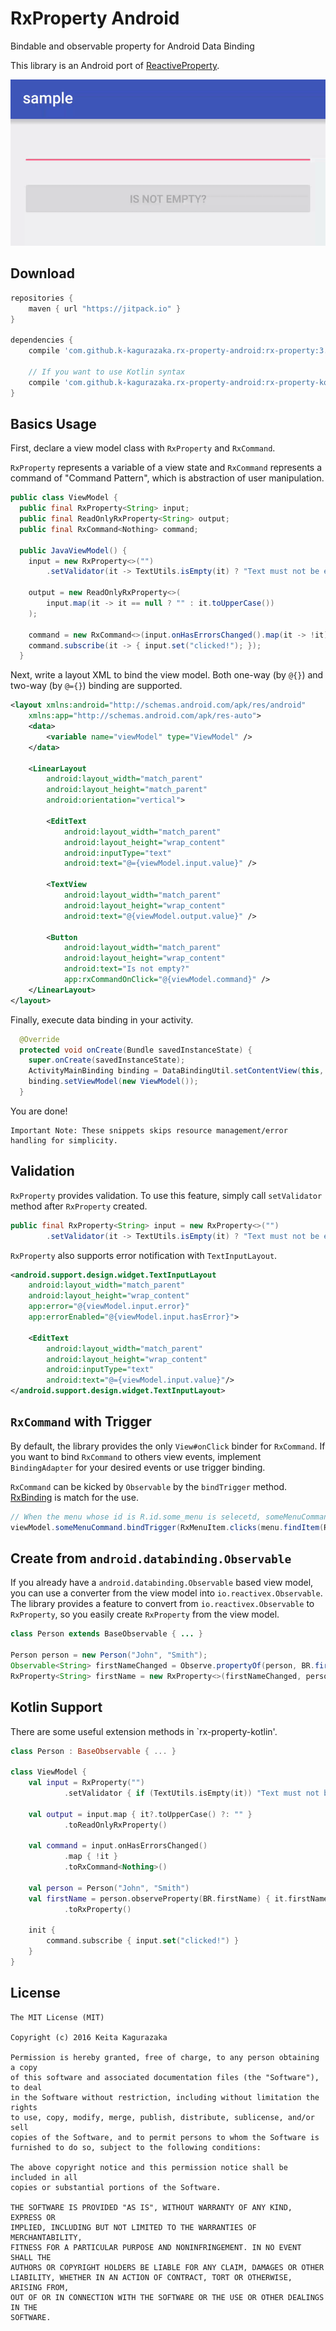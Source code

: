 # RxProperty Android

Bindable and observable property for Android Data Binding

This library is an Android port of [ReactiveProperty](https://github.com/runceel/ReactiveProperty).

![Demo](images/demo.gif)


## Download

```groovy
repositories {
    maven { url "https://jitpack.io" }
}

dependencies {
    compile 'com.github.k-kagurazaka.rx-property-android:rx-property:3.0.0'

    // If you want to use Kotlin syntax
    compile 'com.github.k-kagurazaka.rx-property-android:rx-property-kotlin:3.0.0'
}
```


## Basics Usage

First, declare a view model class with `RxProperty` and `RxCommand`.

`RxProperty` represents a variable of a view state and `RxCommand` represents a command of "Command Pattern",
which is abstraction of user manipulation.

```java
public class ViewModel {
  public final RxProperty<String> input;
  public final ReadOnlyRxProperty<String> output;
  public final RxCommand<Nothing> command;

  public JavaViewModel() {
    input = new RxProperty<>("")
        .setValidator(it -> TextUtils.isEmpty(it) ? "Text must not be empty!" : null);

    output = new ReadOnlyRxProperty<>(
        input.map(it -> it == null ? "" : it.toUpperCase())
    );

    command = new RxCommand<>(input.onHasErrorsChanged().map(it -> !it));
    command.subscribe(it -> { input.set("clicked!"); });
  }
```

Next, write a layout XML to bind the view model.
Both one-way (by `@{}`) and two-way (by `@={}`) binding are supported.

```xml
<layout xmlns:android="http://schemas.android.com/apk/res/android"
    xmlns:app="http://schemas.android.com/apk/res-auto">
    <data>
        <variable name="viewModel" type="ViewModel" />
    </data>

    <LinearLayout
        android:layout_width="match_parent"
        android:layout_height="match_parent"
        android:orientation="vertical">

        <EditText
            android:layout_width="match_parent"
            android:layout_height="wrap_content"
            android:inputType="text"
            android:text="@={viewModel.input.value}" />

        <TextView
            android:layout_width="match_parent"
            android:layout_height="wrap_content"
            android:text="@{viewModel.output.value}" />

        <Button
            android:layout_width="match_parent"
            android:layout_height="wrap_content"
            android:text="Is not empty?"
            app:rxCommandOnClick="@{viewModel.command}" />
    </LinearLayout>
</layout>
```

Finally, execute data binding in your activity.

```java
  @Override
  protected void onCreate(Bundle savedInstanceState) {
    super.onCreate(savedInstanceState);
    ActivityMainBinding binding = DataBindingUtil.setContentView(this, R.layout.activity_main);
    binding.setViewModel(new ViewModel());
  }

```

You are done!

```
Important Note: These snippets skips resource management/error handling for simplicity.
```


## Validation

`RxProperty` provides validation. To use this feature, simply call `setValidator` method after `RxProperty` created.

```java
public final RxProperty<String> input = new RxProperty<>("")
        .setValidator(it -> TextUtils.isEmpty(it) ? "Text must not be empty!" : null);
```

`RxProperty` also supports error notification with `TextInputLayout`.

```xml
<android.support.design.widget.TextInputLayout
    android:layout_width="match_parent"
    android:layout_height="wrap_content"
    app:error="@{viewModel.input.error}"
    app:errorEnabled="@{viewModel.input.hasError}">

    <EditText
        android:layout_width="match_parent"
        android:layout_height="wrap_content"
        android:inputType="text"
        android:text="@={viewModel.input.value}"/>
</android.support.design.widget.TextInputLayout>
```


## `RxCommand` with Trigger

By default, the library provides the only `View#onClick` binder for `RxCommand`. If you want to bind `RxCommand` to others view events,
implement `BindingAdapter` for your desired events or use trigger binding.

`RxCommand` can be kicked by `Observable` by the `bindTrigger` method. [RxBinding](https://github.com/JakeWharton/RxBinding) is match for the use.

```java
// When the menu whose id is R.id.some_menu is selecetd, someMenuCommand executes
viewModel.someMenuCommand.bindTrigger(RxMenuItem.clicks(menu.findItem(R.id.some_menu)));
```


## Create from `android.databinding.Observable`

If you already have a `android.databinding.Observable` based view model, you can use a converter from the view model into `io.reactivex.Observable`.
The library provides a feature to convert from `io.reactivex.Observable` to `RxProperty`, so you easily create `RxProperty` from the view model.

```java
class Person extends BaseObservable { ... }

Person person = new Person("John", "Smith");
Observable<String> firstNameChanged = Observe.propertyOf(person, BR.firstName, it -> it.getFirstName());
RxProperty<String> firstName = new RxProperty<>(firstNameChanged, person.getFirstName());
```


## Kotlin Support

There are some useful extension methods in `rx-property-kotlin'.

```kotlin
class Person : BaseObservable { ... }

class ViewModel {
    val input = RxProperty("")
            .setValidator { if (TextUtils.isEmpty(it)) "Text must not be empty!" else null }

    val output = input.map { it?.toUpperCase() ?: "" }
            .toReadOnlyRxProperty()

    val command = input.onHasErrorsChanged()
            .map { !it }
            .toRxCommand<Nothing>()

    val person = Person("John", "Smith")
    val firstName = person.observeProperty(BR.firstName) { it.firstName }
            .toRxProperty()

    init {
        command.subscribe { input.set("clicked!") }
    }
}
```


## License

    The MIT License (MIT)

    Copyright (c) 2016 Keita Kagurazaka

    Permission is hereby granted, free of charge, to any person obtaining a copy
    of this software and associated documentation files (the "Software"), to deal
    in the Software without restriction, including without limitation the rights
    to use, copy, modify, merge, publish, distribute, sublicense, and/or sell
    copies of the Software, and to permit persons to whom the Software is
    furnished to do so, subject to the following conditions:

    The above copyright notice and this permission notice shall be included in all
    copies or substantial portions of the Software.

    THE SOFTWARE IS PROVIDED "AS IS", WITHOUT WARRANTY OF ANY KIND, EXPRESS OR
    IMPLIED, INCLUDING BUT NOT LIMITED TO THE WARRANTIES OF MERCHANTABILITY,
    FITNESS FOR A PARTICULAR PURPOSE AND NONINFRINGEMENT. IN NO EVENT SHALL THE
    AUTHORS OR COPYRIGHT HOLDERS BE LIABLE FOR ANY CLAIM, DAMAGES OR OTHER
    LIABILITY, WHETHER IN AN ACTION OF CONTRACT, TORT OR OTHERWISE, ARISING FROM,
    OUT OF OR IN CONNECTION WITH THE SOFTWARE OR THE USE OR OTHER DEALINGS IN THE
    SOFTWARE.
